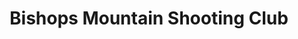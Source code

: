 ---
title: "Bishops Mountain Shooting Club"
address: "Knockbrack Gorse, Near Mullinavat, Kilkenny"
tel: "085 112 6972"
county: "Kilkenny"
category: "Clay Pigeon Shooting"
type: "Content"
lat: "52.367881774902344"
lng: "-7.175502300262451"
---